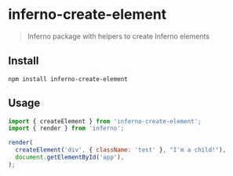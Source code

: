 # inferno-create-element

> Inferno package with helpers to create Inferno elements

## Install

```
npm install inferno-create-element
```

## Usage

```js
import { createElement } from 'inferno-create-element';
import { render } from 'inferno';

render(
  createElement('div', { className: 'test' }, "I'm a child!"),
  document.getElementById('app'),
);
```
